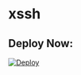 # xssh

## Deploy Now:
[![Deploy](https://www.herokucdn.com/deploy/button.svg)](https://heroku.com/deploy?template=https://github.com/StarkIndustriesTG/xssh)
